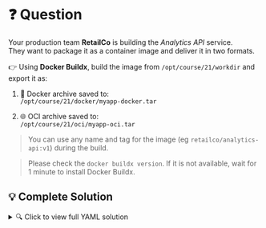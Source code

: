 # ❓ Question

Your production team **RetailCo** is building the *Analytics API* service.  
They want to package it as a container image and deliver it in two formats.

👉 Using **Docker Buildx**, build the image from `/opt/course/21/workdir` and export it as:

1. 🐳 Docker archive saved to:  
   `/opt/course/21/docker/myapp-docker.tar`

2. 🌐 OCI archive saved to:  
   `/opt/course/21/oci/myapp-oci.tar`

> You can use any name and tag for the image (eg `retailco/analytics-api:v1`) during the build.

> Please check the `docker buildx version`. If it is not available, wait for 1 minute to install Docker Buildx.

## 💡 Complete Solution

<details>
<summary>🔍 Click to view full YAML solution</summary>

##### Build Images 
   
```bash
# build the image from /opt/course/21/workdir
cd /opt/course/21/workdir
```

```bash
docker buildx build -t retailco/analytics-api:v1 . --output type=docker,dest=/opt/course/21/docker/myapp-docker.tar
docker buildx build -t retailco/analytics-api:v2 . --output type=oci,dest=/opt/course/21/oci/myapp-oci.tar
```

</details>
